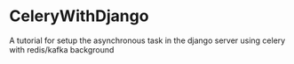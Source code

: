 # CeleryWithDjango
A tutorial for setup the asynchronous task in the django server using celery with redis/kafka background 
